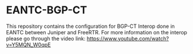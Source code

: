 # EANTC-BGP-CT

This repository contains the configuration for BGP-CT Interop done in EANTC between Juniper and FreeRTR.
For more information on the interop please go through the video link:
https://www.youtube.com/watch?v=Y5MQN_W0qpE
